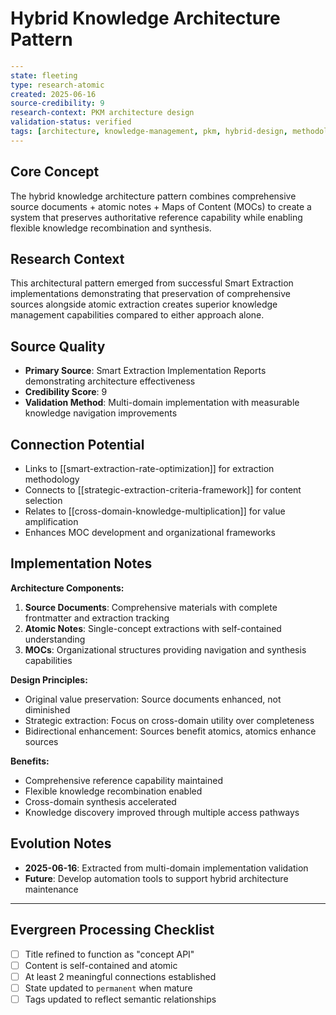 # Hybrid Knowledge Architecture Pattern

```yaml
---
state: fleeting
type: research-atomic
created: 2025-06-16
source-credibility: 9
research-context: PKM architecture design
validation-status: verified
tags: [architecture, knowledge-management, pkm, hybrid-design, methodology]
---
```

## Core Concept

The hybrid knowledge architecture pattern combines comprehensive source documents + atomic notes + Maps of Content (MOCs) to create a system that preserves authoritative reference capability while enabling flexible knowledge recombination and synthesis.

## Research Context

This architectural pattern emerged from successful Smart Extraction implementations demonstrating that preservation of comprehensive sources alongside atomic extraction creates superior knowledge management capabilities compared to either approach alone.

## Source Quality

- **Primary Source**: Smart Extraction Implementation Reports demonstrating architecture effectiveness
- **Credibility Score**: 9
- **Validation Method**: Multi-domain implementation with measurable knowledge navigation improvements

## Connection Potential

- Links to [[smart-extraction-rate-optimization]] for extraction methodology
- Connects to [[strategic-extraction-criteria-framework]] for content selection
- Relates to [[cross-domain-knowledge-multiplication]] for value amplification
- Enhances MOC development and organizational frameworks

## Implementation Notes

**Architecture Components:**
1. **Source Documents**: Comprehensive materials with complete frontmatter and extraction tracking
2. **Atomic Notes**: Single-concept extractions with self-contained understanding
3. **MOCs**: Organizational structures providing navigation and synthesis capabilities

**Design Principles:**
- Original value preservation: Source documents enhanced, not diminished
- Strategic extraction: Focus on cross-domain utility over completeness
- Bidirectional enhancement: Sources benefit atomics, atomics enhance sources

**Benefits:**
- Comprehensive reference capability maintained
- Flexible knowledge recombination enabled
- Cross-domain synthesis accelerated
- Knowledge discovery improved through multiple access pathways

## Evolution Notes

- **2025-06-16**: Extracted from multi-domain implementation validation
- **Future**: Develop automation tools to support hybrid architecture maintenance

---

## Evergreen Processing Checklist

- [ ] Title refined to function as "concept API"
- [ ] Content is self-contained and atomic
- [ ] At least 2 meaningful connections established  
- [ ] State updated to `permanent` when mature
- [ ] Tags updated to reflect semantic relationships